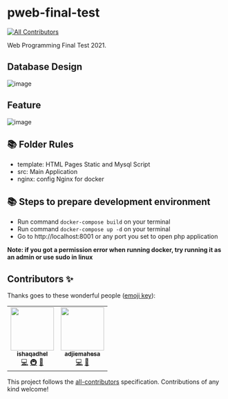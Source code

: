 # pweb-final-test
<!-- ALL-CONTRIBUTORS-BADGE:START - Do not remove or modify this section -->
[![All Contributors](https://img.shields.io/badge/all_contributors-2-orange.svg?style=flat-square)](#contributors-)
<!-- ALL-CONTRIBUTORS-BADGE:END -->

Web Programming Final Test 2021.

## Database Design
![image](https://user-images.githubusercontent.com/49280352/147359291-171b84d4-cdf0-4ee2-a08c-a6819ead7b56.png)

## Feature
![image](https://user-images.githubusercontent.com/49280352/147359445-85d63efd-cc4e-4f21-a35a-2086cef4ede9.png)


## 📚 Folder Rules

- template: HTML Pages Static and Mysql Script
- src: Main Application
- nginx: config Nginx for docker

## 📚 Steps to prepare development environment

- Run command ```docker-compose build``` on your terminal
- Run command ```docker-compose up -d``` on your terminal
- Go to http://localhost:8001 or any port you set to open php application

**Note: if you got a permission error when running docker, try running it as an admin or use sudo in linux**

## Contributors ✨

Thanks goes to these wonderful people ([emoji key](https://allcontributors.org/docs/en/emoji-key)):

<!-- ALL-CONTRIBUTORS-LIST:START - Do not remove or modify this section -->
<!-- prettier-ignore-start -->
<!-- markdownlint-disable -->
<table>
  <tr>
    <td align="center"><a href="https://ishaqadhel.com"><img src="https://avatars.githubusercontent.com/u/49280352?v=4?s=100" width="100px;" alt=""/><br /><sub><b>ishaqadhel</b></sub></a><br /><a href="https://github.com/ishaqadhel/pweb-final-test/commits?author=ishaqadhel" title="Code">💻</a> <a href="#infra-ishaqadhel" title="Infrastructure (Hosting, Build-Tools, etc)">🚇</a> <a href="https://github.com/ishaqadhel/pweb-final-test/commits?author=ishaqadhel" title="Documentation">📖</a></td>
    <td align="center"><a href="https://github.com/adjiemahesa"><img src="https://avatars.githubusercontent.com/u/55140514?v=4?s=100" width="100px;" alt=""/><br /><sub><b>adjiemahesa</b></sub></a><br /><a href="https://github.com/ishaqadhel/pweb-final-test/commits?author=adjiemahesa" title="Code">💻</a> <a href="#design-adjiemahesa" title="Design">🎨</a></td>
  </tr>
</table>

<!-- markdownlint-restore -->
<!-- prettier-ignore-end -->

<!-- ALL-CONTRIBUTORS-LIST:END -->

This project follows the [all-contributors](https://github.com/all-contributors/all-contributors) specification. Contributions of any kind welcome!